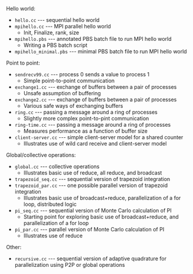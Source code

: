 
Hello world:
* `hello.cc` --- sequential hello world 
* `mpihello.cc` --- MPI parallel hello world
    * Init, Finalize, rank, size
* `mpihello.pbs` --- annotated PBS batch file to run MPI hello world
    * Writing a PBS batch script
* `mpihello_minimal.pbs` --- minimal PBS batch file to run MPI hello world

Point to point:
* `sendrecv99.cc` --- process 0 sends a value to process 1
    * Simple point-to-point communication
* `exchange1.cc` --- exchange of buffers between a pair of processes
    * Unsafe assumption of buffering
*  `exchange2.cc` --- exchange of buffers between a pair of processes
    * Various safe ways of exchanging buffers
* `ring.cc` --- passing a message around a ring of processes
    * Slightly more complex point-to-pint communication
* `ring-time.cc` --- passing a message around a ring of processes
    * Measures performance as a function of buffer size
* `client-server.cc` --- simple client-server model for a shared counter
    * Illustrates use of wild card receive and client-server model

Global/collective operations:
* `global.cc` --- collective operations
    * Illustrates basic use of reduce, all reduce, and broadcast
* `trapezoid_seq.cc` --- sequential version of trapezoid integration
* `trapezoid_par.cc` --- one possible parallel version of trapezoid integration
    * Illustrates basic use of broadcast+reduce, parallelization of a for loop, distributed logic
* `pi_seq.cc` --- sequential version of Monte Carlo calculation of PI
    * Starting point for exploring basic use of broadcast+reduce, and parallelization of a for loop
* `pi_par.cc` --- parallel version of  Monte Carlo calculation of PI
    * Illustrates use of reduce

Other:
* `recursive.cc` --- sequential version of adaptive quadrature for parallelization using P2P or global operations
